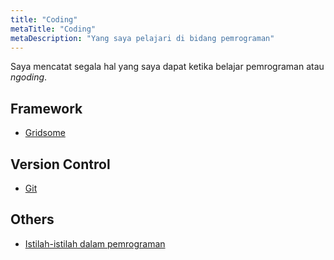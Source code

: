 ```yaml
---
title: "Coding"
metaTitle: "Coding"
metaDescription: "Yang saya pelajari di bidang pemrograman"
---
```


Saya mencatat segala hal yang saya dapat ketika belajar pemrograman atau *ngoding*.

## Framework
- [Gridsome](https://notebook.wahudamon.com/coding/gridsome)

## Version Control
- [Git](https://notebook.wahudamon.com/coding/git)

## Others
- [Istilah-istilah dalam pemrograman](https://notebook.wahudamon.com/coding/terms)